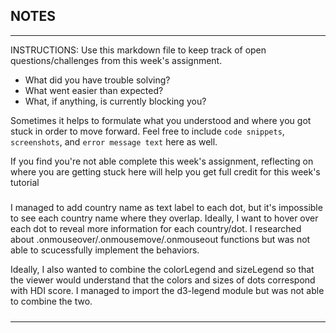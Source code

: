 ## NOTES

-----------
INSTRUCTIONS:
Use this markdown file to keep track of open questions/challenges from this week's assignment.
- What did you have trouble solving?
- What went easier than expected?
- What, if anything, is currently blocking you?

Sometimes it helps to formulate what you understood and where you got stuck in order to move forward. Feel free to include `code snippets`, `screenshots`, and `error message text` here as well.

If you find you're not able complete this week's assignment, reflecting on where you are getting stuck here will help you get full credit for this week's tutorial

#####

I managed to add country name as text label to each dot, but it's impossible to see each country name where they overlap.  Ideally, I want to hover over each dot to reveal more information for each country/dot.  I researched about .onmouseover/.onmousemove/.onmouseout functions but was not able to scucessfully implement the behaviors.  

Ideally, I also wanted to combine the colorLegend and sizeLegend so that the viewer would understand that the colors and sizes of dots correspond with HDI score.  I managed to import the d3-legend module but was not able to combine the two.

#####

------------
